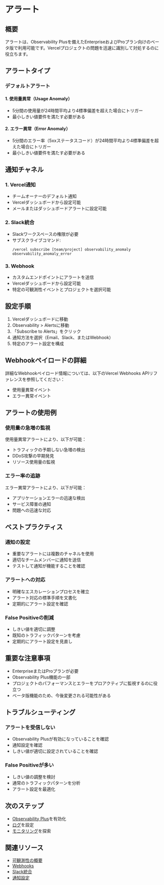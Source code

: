 # アラート

## 概要

アラートは、Observability Plusを備えたEnterpriseおよびProプラン向けのベータ版で利用可能です。Vercelプロジェクトの問題を迅速に識別して対処するのに役立ちます。

## アラートタイプ

### デフォルトアラート

#### 1. 使用量異常（Usage Anomaly）

- 5分間の使用量が24時間平均より4標準偏差を超えた場合にトリガー
- 最小しきい値要件を満たす必要がある

#### 2. エラー異常（Error Anomaly）

- 5分間のエラー率（5xxステータスコード）が24時間平均より4標準偏差を超えた場合にトリガー
- 最小しきい値要件を満たす必要がある

## 通知チャネル

### 1. Vercel通知

- チームオーナーのデフォルト通知
- Vercelダッシュボードから設定可能
- メールまたはダッシュボードアラートに設定可能

### 2. Slack統合

- Slackワークスペースの権限が必要
- サブスクライブコマンド:
  ```
  /vercel subscribe [team/project] observability_anomaly observability_anomaly_error
  ```

### 3. Webhook

- カスタムエンドポイントにアラートを送信
- Vercelダッシュボードから設定可能
- 特定の可観測性イベントとプロジェクトを選択可能

## 設定手順

1. Vercelダッシュボードに移動
2. Observability > Alertsに移動
3. 「Subscribe to Alerts」をクリック
4. 通知方法を選択（Email、Slack、またはWebhook）
5. 特定のアラート設定を構成

## Webhookペイロードの詳細

詳細なWebhookペイロード情報については、以下のVercel Webhooks APIリファレンスを参照してください：

- 使用量異常イベント
- エラー異常イベント

## アラートの使用例

### 使用量の急増の監視

使用量異常アラートにより、以下が可能：
- トラフィックの予期しない急増の検出
- DDoS攻撃の早期発見
- リソース使用量の監視

### エラー率の追跡

エラー異常アラートにより、以下が可能：
- アプリケーションエラーの迅速な検出
- サービス障害の通知
- 問題への迅速な対応

## ベストプラクティス

### 通知の設定

- 重要なアラートには複数のチャネルを使用
- 適切なチームメンバーに通知を送信
- テストして通知が機能することを確認

### アラートへの対応

- 明確なエスカレーションプロセスを確立
- アラート対応の標準手順を文書化
- 定期的にアラート設定を確認

### False Positiveの削減

- しきい値を適切に調整
- 既知のトラフィックパターンを考慮
- 定期的にアラート設定を見直し

## 重要な注意事項

- EnterpriseまたはProプランが必要
- Observability Plus機能の一部
- プロジェクトのパフォーマンスとエラーをプロアクティブに監視するのに役立つ
- ベータ版機能のため、今後変更される可能性がある

## トラブルシューティング

### アラートを受信しない

- Observability Plusが有効になっていることを確認
- 通知設定を確認
- しきい値が適切に設定されていることを確認

### False Positiveが多い

- しきい値の調整を検討
- 通常のトラフィックパターンを分析
- アラート設定を最適化

## 次のステップ

- [Observability Plus](/docs/observability/observability-plus)を有効化
- [ログ](/docs/logs)を設定
- [モニタリング](/docs/query/monitoring)を探索

## 関連リソース

- [可観測性の概要](/docs/observability)
- [Webhooks](/docs/webhooks)
- [Slack統合](/docs/integrations)
- [通知設定](/docs/notifications)
